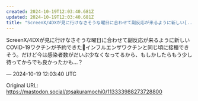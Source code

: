 ```yaml
---
created: 2024-10-19T12:03:40.681Z
updated: 2024-10-19T12:03:40.681Z
title: "ScreenX/4DXが見に行けなさそうな曜日に合わせて副反応が来るように新しい[...]"
---
```


<p>ScreenX/4DXが見に行けなさそうな曜日に合わせて副反応が来るように新しいCOVID-19ワクチンが予約できた💉インフルエンザワクチンと同じ頃に接種できそう。だけど今は感染者数がだいぶ少なくなってるから、もしかしたらもう少し待ってからでも良かったかも…？</p>

&mdash; 2024-10-19 12:03:40 UTC

Original URL: https://mastodon.social/@sakuramochi0/113333988273728800
